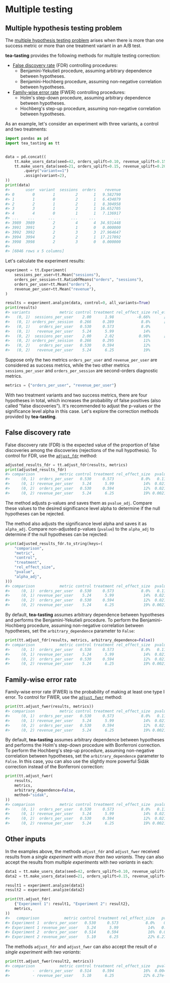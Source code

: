 # Multiple testing

## Multiple hypothesis testing problem

The [multiple hypothesis testing problem](https://en.wikipedia.org/wiki/Multiple_comparisons_problem) arises when there is more than one success metric or more than one treatment variant in an A/B test.

**tea-tasting** provides the following methods for multiple testing correction:

- [False discovery rate](https://en.wikipedia.org/wiki/False_discovery_rate) (FDR) controlling procedures:
    - Benjamini-Yekutieli procedure, assuming arbitrary dependence between hypotheses.
    - Benjamini-Hochberg procedure, assuming non-negative correlation between hypotheses.
- [Family-wise error rate](https://en.wikipedia.org/wiki/Family-wise_error_rate) (FWER) controlling procedures:
    - Holm's step-down procedure, assuming arbitrary dependence between hypotheses.
    - Hochberg's step-up procedure, assuming non-negative correlation between hypotheses.

As an example, let's consider an experiment with three variants, a control and two treatments:

```python
import pandas as pd
import tea_tasting as tt


data = pd.concat((
    tt.make_users_data(seed=42, orders_uplift=0.10, revenue_uplift=0.15),
    tt.make_users_data(seed=21, orders_uplift=0.15, revenue_uplift=0.20)
        .query("variant==1")
        .assign(variant=2),
))
print(data)
#>       user  variant  sessions  orders    revenue
#> 0        0        1         2       1   9.582790
#> 1        1        0         2       1   6.434079
#> 2        2        1         2       1   8.304958
#> 3        3        1         2       1  16.652705
#> 4        4        0         1       1   7.136917
#> ...    ...      ...       ...     ...        ...
#> 3989  3989        2         4       4  34.931448
#> 3991  3991        2         1       0   0.000000
#> 3992  3992        2         3       3  27.964647
#> 3994  3994        2         2       1  17.217892
#> 3998  3998        2         3       0   0.000000
#>
#> [6046 rows x 5 columns]
```

Let's calculate the experiment results:

```python
experiment = tt.Experiment(
    sessions_per_user=tt.Mean("sessions"),
    orders_per_session=tt.RatioOfMeans("orders", "sessions"),
    orders_per_user=tt.Mean("orders"),
    revenue_per_user=tt.Mean("revenue"),
)

results = experiment.analyze(data, control=0, all_variants=True)
print(results)
#> variants             metric control treatment rel_effect_size rel_effect_size_ci  pvalue
#>   (0, 1)  sessions_per_user    2.00      1.98          -0.66%      [-3.7%, 2.5%]   0.674
#>   (0, 1) orders_per_session   0.266     0.289            8.8%      [-0.89%, 19%]  0.0762
#>   (0, 1)    orders_per_user   0.530     0.573            8.0%       [-2.0%, 19%]   0.118
#>   (0, 1)   revenue_per_user    5.24      5.99             14%        [2.1%, 28%]  0.0212
#>   (0, 2)  sessions_per_user    2.00      2.02           0.98%      [-2.1%, 4.1%]   0.532
#>   (0, 2) orders_per_session   0.266     0.295             11%        [1.2%, 22%]  0.0273
#>   (0, 2)    orders_per_user   0.530     0.594             12%        [1.7%, 23%]  0.0213
#>   (0, 2)   revenue_per_user    5.24      6.25             19%        [6.6%, 33%] 0.00218
```

Suppose only the two metrics `orders_per_user` and `revenue_per_user` are considered as success metrics, while the two other metrics `sessions_per_user` and `orders_per_session` are second-orders diagnostic metrics.

```python
metrics = {"orders_per_user", "revenue_per_user"}
```

With two treatment variants and two success metrics, there are four hypotheses in total, which increases the probability of false positives (also called "false discoveries"). It's recommended to adjust the p-values or the significance level alpha in this case. Let's explore the correction methods provided by **tea-tasting**.

## False discovery rate

False discovery rate (FDR) is the expected value of the proportion of false discoveries among the discoveries (rejections of the null hypothesis). To control for FDR, use the [`adjust_fdr`](api/multiplicity.md#tea_tasting.multiplicity.adjust_fdr) method:

```python
adjusted_results_fdr = tt.adjust_fdr(results, metrics)
print(adjusted_results_fdr)
#> comparison           metric control treatment rel_effect_size  pvalue pvalue_adj
#>     (0, 1)  orders_per_user   0.530     0.573            8.0%   0.118      0.245
#>     (0, 1) revenue_per_user    5.24      5.99             14%  0.0212     0.0592
#>     (0, 2)  orders_per_user   0.530     0.594             12%  0.0213     0.0592
#>     (0, 2) revenue_per_user    5.24      6.25             19% 0.00218     0.0182
```

The method adjusts p-values and saves them as `pvalue_adj`. Compare these values to the desired significance level alpha to determine if the null hypotheses can be rejected.

The method also adjusts the significance level alpha and saves it as `alpha_adj`. Compare non-adjusted p-values (`pvalue`) to the `alpha_adj` to determine if the null hypotheses can be rejected:

```python
print(adjusted_results_fdr.to_string(keys=(
    "comparison",
    "metric",
    "control",
    "treatment",
    "rel_effect_size",
    "pvalue",
    "alpha_adj",
)))
#> comparison           metric control treatment rel_effect_size  pvalue alpha_adj
#>     (0, 1)  orders_per_user   0.530     0.573            8.0%   0.118    0.0240
#>     (0, 1) revenue_per_user    5.24      5.99             14%  0.0212    0.0120
#>     (0, 2)  orders_per_user   0.530     0.594             12%  0.0213    0.0180
#>     (0, 2) revenue_per_user    5.24      6.25             19% 0.00218   0.00600
```

By default, **tea-tasting** assumes arbitrary dependence between hypotheses and performs the Benjamini-Yekutieli procedure. To perform the Benjamini-Hochberg procedure, assuming non-negative correlation between hypotheses, set the `arbitrary_dependence` parameter to `False`:

```python
print(tt.adjust_fdr(results, metrics, arbitrary_dependence=False))
#> comparison           metric control treatment rel_effect_size  pvalue pvalue_adj
#>     (0, 1)  orders_per_user   0.530     0.573            8.0%   0.118      0.118
#>     (0, 1) revenue_per_user    5.24      5.99             14%  0.0212     0.0284
#>     (0, 2)  orders_per_user   0.530     0.594             12%  0.0213     0.0284
#>     (0, 2) revenue_per_user    5.24      6.25             19% 0.00218    0.00873
```

## Family-wise error rate

Family-wise error rate (FWER) is the probability of making at least one type I error. To control for FWER, use the [`adjust_fwer`](api/multiplicity.md#tea_tasting.multiplicity.adjust_fwer) method:

```python
print(tt.adjust_fwer(results, metrics))
#> comparison           metric control treatment rel_effect_size  pvalue pvalue_adj
#>     (0, 1)  orders_per_user   0.530     0.573            8.0%   0.118      0.118
#>     (0, 1) revenue_per_user    5.24      5.99             14%  0.0212     0.0635
#>     (0, 2)  orders_per_user   0.530     0.594             12%  0.0213     0.0635
#>     (0, 2) revenue_per_user    5.24      6.25             19% 0.00218    0.00873
```

By default, **tea-tasting** assumes arbitrary dependence between hypotheses and performs the Holm's step-down procedure with Bonferroni correction. To perform the Hochberg's step-up procedure, assuming non-negative correlation between hypotheses, set the `arbitrary_dependence` parameter to `False`. In this case, you can also use the slightly more powerful Šidák correction instead of the Bonferroni correction:

```python
print(tt.adjust_fwer(
    results,
    metrics,
    arbitrary_dependence=False,
    method="sidak",
))
#> comparison           metric control treatment rel_effect_size  pvalue pvalue_adj
#>     (0, 1)  orders_per_user   0.530     0.573            8.0%   0.118      0.118
#>     (0, 1) revenue_per_user    5.24      5.99             14%  0.0212     0.0422
#>     (0, 2)  orders_per_user   0.530     0.594             12%  0.0213     0.0422
#>     (0, 2) revenue_per_user    5.24      6.25             19% 0.00218    0.00870
```

## Other inputs

In the examples above, the methods `adjust_fdr` and `adjust_fwer` received results from a *single experiment* with *more than two variants*. They can also accept the results from *multiple experiments* with *two variants* in each:

```python
data1 = tt.make_users_data(seed=42, orders_uplift=0.10, revenue_uplift=0.15)
data2 = tt.make_users_data(seed=21, orders_uplift=0.15, revenue_uplift=0.20)

result1 = experiment.analyze(data1)
result2 = experiment.analyze(data2)

print(tt.adjust_fdr(
    {"Experiment 1": result1, "Experiment 2": result2},
    metrics,
))
#>   comparison           metric control treatment rel_effect_size   pvalue pvalue_adj
#> Experiment 1  orders_per_user   0.530     0.573            8.0%    0.118      0.245
#> Experiment 1 revenue_per_user    5.24      5.99             14%   0.0212     0.0588
#> Experiment 2  orders_per_user   0.514     0.594             16%  0.00427     0.0178
#> Experiment 2 revenue_per_user    5.10      6.25             22% 6.27e-04    0.00523
```

The methods `adjust_fdr` and `adjust_fwer` can also accept the result of *a single experiment with two variants*:

```python
print(tt.adjust_fwer(result2, metrics))
#> comparison           metric control treatment rel_effect_size   pvalue pvalue_adj
#>          -  orders_per_user   0.514     0.594             16%  0.00427    0.00427
#>          - revenue_per_user    5.10      6.25             22% 6.27e-04    0.00125
```
